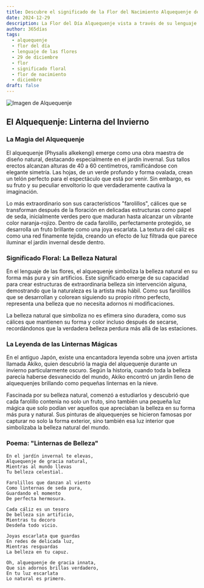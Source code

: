 ```yaml
---
title: Descubre el significado de la Flor del Nacimiento Alquequenje del 29 de diciembre
date: 2024-12-29
description: La Flor del Día Alquequenje vista a través de su lenguaje floral e historias
author: 365días
tags:
  - alquequenje
  - flor del día
  - lenguaje de las flores
  - 29 de diciembre
  - flor
  - significado floral
  - flor de nacimiento
  - diciembre
draft: false
---
```


![Imagen de Alquequenje](https://cdn.pixabay.com/photo/2018/10/15/12/44/autumn-fruit-3748896_960_720.jpg#center)


## El Alquequenje: Linterna del Invierno

### La Magia del Alquequenje

El alquequenje (Physalis alkekengi) emerge como una obra maestra de diseño natural, destacando especialmente en el jardín invernal. Sus tallos erectos alcanzan alturas de 40 a 60 centímetros, ramificándose con elegante simetría. Las hojas, de un verde profundo y forma ovalada, crean un telón perfecto para el espectáculo que está por venir. Sin embargo, es su fruto y su peculiar envoltorio lo que verdaderamente cautiva la imaginación.

Lo más extraordinario son sus característicos "farolillos", cálices que se transforman después de la floración en delicadas estructuras como papel de seda, inicialmente verdes pero que maduran hasta alcanzar un vibrante color naranja-rojizo. Dentro de cada farolillo, perfectamente protegido, se desarrolla un fruto brillante como una joya escarlata. La textura del cáliz es como una red finamente tejida, creando un efecto de luz filtrada que parece iluminar el jardín invernal desde dentro.

### Significado Floral: La Belleza Natural

En el lenguaje de las flores, el alquequenje simboliza la belleza natural en su forma más pura y sin artificios. Este significado emerge de su capacidad para crear estructuras de extraordinaria belleza sin intervención alguna, demostrando que la naturaleza es la artista más hábil. Como sus farolillos que se desarrollan y colorean siguiendo su propio ritmo perfecto, representa una belleza que no necesita adornos ni modificaciones.

La belleza natural que simboliza no es efímera sino duradera, como sus cálices que mantienen su forma y color incluso después de secarse, recordándonos que la verdadera belleza perdura más allá de las estaciones.

### La Leyenda de las Linternas Mágicas

En el antiguo Japón, existe una encantadora leyenda sobre una joven artista llamada Akiko, quien descubrió la magia del alquequenje durante un invierno particularmente oscuro. Según la historia, cuando toda la belleza parecía haberse desvanecido del mundo, Akiko encontró un jardín lleno de alquequenjes brillando como pequeñas linternas en la nieve.

Fascinada por su belleza natural, comenzó a estudiarlos y descubrió que cada farolillo contenía no solo un fruto, sino también una pequeña luz mágica que solo podían ver aquellos que apreciaban la belleza en su forma más pura y natural. Sus pinturas de alquequenjes se hicieron famosas por capturar no solo la forma exterior, sino también esa luz interior que simbolizaba la belleza natural del mundo.

### Poema: "Linternas de Belleza"

    En el jardín invernal te elevas,
    Alquequenje de gracia natural,
    Mientras al mundo llevas
    Tu belleza celestial.

    Farolillos que danzan al viento
    Como linternas de seda pura,
    Guardando el momento
    De perfecta hermosura.

    Cada cáliz es un tesoro
    De belleza sin artificio,
    Mientras tu decoro
    Desdeña todo vicio.

    Joyas escarlata que guardas
    En redes de delicada luz,
    Mientras resguardas
    La belleza en tu capuz.

    Oh, alquequenje de gracia innata,
    Que sin adornos brillas verdadero,
    En tu luz escarlata
    Lo natural es primero.